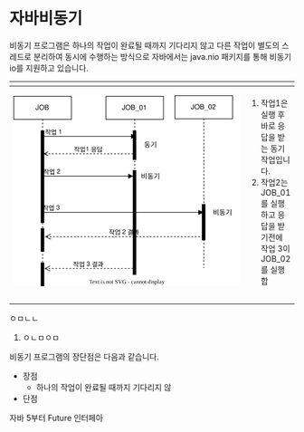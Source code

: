 # 자바비동기

비동기 프로그램은 하나의 작업이 완료될 때까지 기다리지 않고 다른 작업이 별도의 스레드로 분리하여 동시에 수행하는 방식으로 자바에서는 java.nio 패키지를 통해 비동기 io를 지원하고 있습니다.

<table data-header-hidden><thead><tr><th width="402"></th><th></th></tr></thead><tbody><tr><td><p></p><p><img src="../../.gitbook/assets/비동기동기.svg" alt="동기/비동기" data-size="original"></p></td><td><ol><li>작업1은 실행 후 바로 응답을 받는 동기작업입니다.</li><li>작업2는 JOB_01를 실행하고 응답을 받기전에 작업 3이  JOB_02를 실행합 </li></ol></td></tr><tr><td></td><td></td></tr><tr><td></td><td></td></tr></tbody></table>

ㅇㅁㄴㄴ

1. ㅇㄴㅁㅇㅁ

비동기 프로그램의 장단점은 다음과 같습니다.

* 장점
  * 하나의 작업이 완료될 때까지 기다리지 않
* 단점



자바 5부터 Future 인터페아
